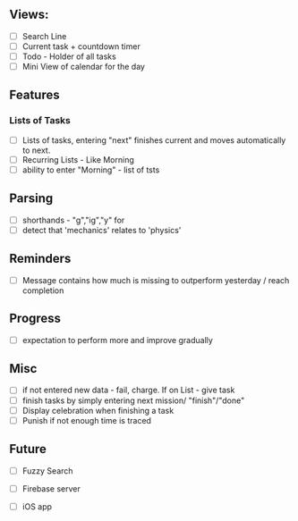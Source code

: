 ## Views:

- [ ] Search Line
- [ ] Current task + countdown timer
- [ ] Todo - Holder of all tasks
- [ ] Mini View of calendar for the day

## Features

### Lists of Tasks

- [ ] Lists of tasks, entering "next" finishes current and moves automatically to next.
- [ ] Recurring Lists - Like Morning
- [ ] ability to enter "Morning" - list of tsts

## Parsing

- [ ] shorthands - "g","ig","y" for
- [ ] detect that 'mechanics' relates to 'physics'

## Reminders

- [ ] Message contains how much is missing to outperform yesterday / reach completion

## Progress

- [ ] expectation to perform more and improve gradually

## Misc

- [ ] if not entered new data - fail, charge. If on List - give task
- [ ] finish tasks by simply entering next mission/ "finish"/"done"
- [ ] Display celebration when finishing a task
- [ ] Punish if not enough time is traced

## Future

- [ ] Fuzzy Search
- [ ] Firebase server
- [ ] iOS app

